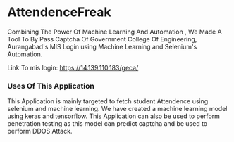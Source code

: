 # AttendenceFreak
Combining The Power Of Machine Learning And Automation , We Made A Tool To By Pass Captcha Of Government College Of Engineering, Aurangabad's MIS Login using Machine Learning and Selenium's Automation.

Link To mis login: https://14.139.110.183/geca/

### Uses Of This Application
This Application is mainly targeted to fetch student Attendence using selenium and machine learning. 
We have created a machine learning model using keras and tensorflow. 
This Application can also be used to perform penetration testing as this model can predict captcha and be used to perform DDOS Attack.


